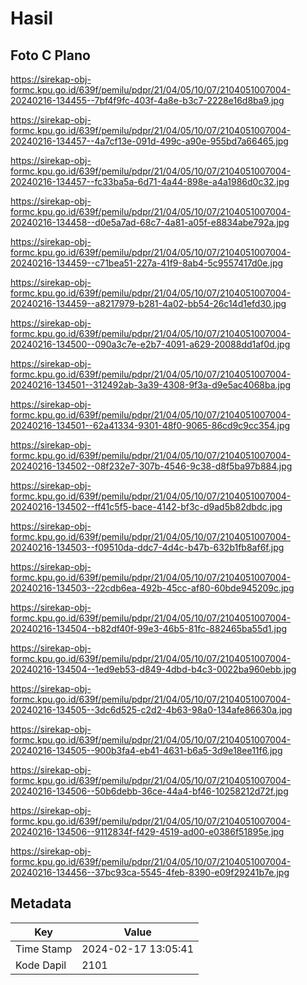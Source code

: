 # Hasil

## Foto C Plano

https://sirekap-obj-formc.kpu.go.id/639f/pemilu/pdpr/21/04/05/10/07/2104051007004-20240216-134455--7bf4f9fc-403f-4a8e-b3c7-2228e16d8ba9.jpg

https://sirekap-obj-formc.kpu.go.id/639f/pemilu/pdpr/21/04/05/10/07/2104051007004-20240216-134457--4a7cf13e-091d-499c-a90e-955bd7a66465.jpg

https://sirekap-obj-formc.kpu.go.id/639f/pemilu/pdpr/21/04/05/10/07/2104051007004-20240216-134457--fc33ba5a-6d71-4a44-898e-a4a1986d0c32.jpg

https://sirekap-obj-formc.kpu.go.id/639f/pemilu/pdpr/21/04/05/10/07/2104051007004-20240216-134458--d0e5a7ad-68c7-4a81-a05f-e8834abe792a.jpg

https://sirekap-obj-formc.kpu.go.id/639f/pemilu/pdpr/21/04/05/10/07/2104051007004-20240216-134459--c71bea51-227a-41f9-8ab4-5c9557417d0e.jpg

https://sirekap-obj-formc.kpu.go.id/639f/pemilu/pdpr/21/04/05/10/07/2104051007004-20240216-134459--a8217979-b281-4a02-bb54-26c14d1efd30.jpg

https://sirekap-obj-formc.kpu.go.id/639f/pemilu/pdpr/21/04/05/10/07/2104051007004-20240216-134500--090a3c7e-e2b7-4091-a629-20088dd1af0d.jpg

https://sirekap-obj-formc.kpu.go.id/639f/pemilu/pdpr/21/04/05/10/07/2104051007004-20240216-134501--312492ab-3a39-4308-9f3a-d9e5ac4068ba.jpg

https://sirekap-obj-formc.kpu.go.id/639f/pemilu/pdpr/21/04/05/10/07/2104051007004-20240216-134501--62a41334-9301-48f0-9065-86cd9c9cc354.jpg

https://sirekap-obj-formc.kpu.go.id/639f/pemilu/pdpr/21/04/05/10/07/2104051007004-20240216-134502--08f232e7-307b-4546-9c38-d8f5ba97b884.jpg

https://sirekap-obj-formc.kpu.go.id/639f/pemilu/pdpr/21/04/05/10/07/2104051007004-20240216-134502--ff41c5f5-bace-4142-bf3c-d9ad5b82dbdc.jpg

https://sirekap-obj-formc.kpu.go.id/639f/pemilu/pdpr/21/04/05/10/07/2104051007004-20240216-134503--f09510da-ddc7-4d4c-b47b-632b1fb8af6f.jpg

https://sirekap-obj-formc.kpu.go.id/639f/pemilu/pdpr/21/04/05/10/07/2104051007004-20240216-134503--22cdb6ea-492b-45cc-af80-60bde945209c.jpg

https://sirekap-obj-formc.kpu.go.id/639f/pemilu/pdpr/21/04/05/10/07/2104051007004-20240216-134504--b82df40f-99e3-46b5-81fc-882465ba55d1.jpg

https://sirekap-obj-formc.kpu.go.id/639f/pemilu/pdpr/21/04/05/10/07/2104051007004-20240216-134504--1ed9eb53-d849-4dbd-b4c3-0022ba960ebb.jpg

https://sirekap-obj-formc.kpu.go.id/639f/pemilu/pdpr/21/04/05/10/07/2104051007004-20240216-134505--3dc6d525-c2d2-4b63-98a0-134afe86630a.jpg

https://sirekap-obj-formc.kpu.go.id/639f/pemilu/pdpr/21/04/05/10/07/2104051007004-20240216-134505--900b3fa4-eb41-4631-b6a5-3d9e18ee11f6.jpg

https://sirekap-obj-formc.kpu.go.id/639f/pemilu/pdpr/21/04/05/10/07/2104051007004-20240216-134506--50b6debb-36ce-44a4-bf46-10258212d72f.jpg

https://sirekap-obj-formc.kpu.go.id/639f/pemilu/pdpr/21/04/05/10/07/2104051007004-20240216-134506--9112834f-f429-4519-ad00-e0386f51895e.jpg

https://sirekap-obj-formc.kpu.go.id/639f/pemilu/pdpr/21/04/05/10/07/2104051007004-20240216-134456--37bc93ca-5545-4feb-8390-e09f29241b7e.jpg


## Metadata

| Key        | Value               |
| ---------- | ------------------- |
| Time Stamp | 2024-02-17 13:05:41 |
| Kode Dapil | 2101                |




